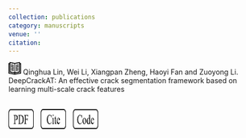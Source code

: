 ```yaml
---
collection: publications
category: manuscripts
venue: ''
citation: 
---
```



<img src="../images/journal.png" alt="Alt text" width="25" height="25"> Qinghua Lin, Wei Li, Xiangpan Zheng, Haoyi Fan and Zuoyong Li. DeepCrackAT: An effective crack segmentation framework based on learning multi-scale crack features

<br>

<a href="https://www.sciencedirect.com/science/article/pii/S0952197623010606">
  <img src="../images/pdf.png" alt="PDF" width="50" height="40" style="display: inline-block; margin-right: 10px;"></a>
<a href="https://www.sciencedirect.com/science/article/pii/S0952197623010606">
  <img src="../images/cite.png" alt="Cite" width="50" height="40" style="display: inline-block; margin-right: 10px;"></a>
<a href="https://www.sciencedirect.com/science/article/pii/S0952197623010606">
  <img src="../images/code.png" alt="Code" width="50" height="40" style="display: inline-block; margin-right: 10px;"></a>
  

